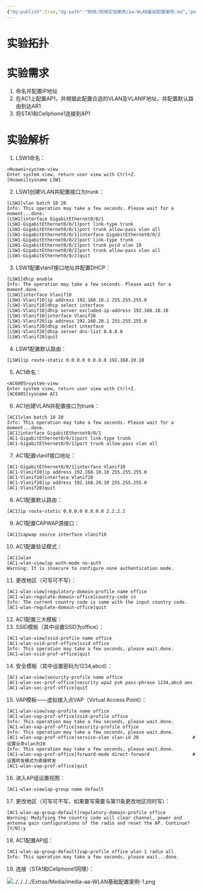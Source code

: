 ```yaml
---
{"dg-publish":true,"dg-path":"网络/网络实验案例/aa-WLAN基础配置案例.md","permalink":"/网络/网络实验案例/aa-WLAN基础配置案例/"}
---
```


# 实验拓扑
<style> .container {font-family: sans-serif; text-align: center;} .button-wrapper button {z-index: 1;height: 40px; width: 100px; margin: 10px;padding: 5px;} .excalidraw .App-menu_top .buttonList { display: flex;} .excalidraw-wrapper { height: 800px; margin: 50px; position: relative;} :root[dir="ltr"] .excalidraw .layer-ui__wrapper .zen-mode-transition.App-menu_bottom--transition-left {transform: none;} </style><script src="https://cdn.jsdelivr.net/npm/react@17/umd/react.production.min.js"></script><script src="https://cdn.jsdelivr.net/npm/react-dom@17/umd/react-dom.production.min.js"></script><script type="text/javascript" src="https://cdn.jsdelivr.net/npm/@excalidraw/excalidraw@0/dist/excalidraw.production.min.js"></script><div id="excalidraw-aa-WLAN基础配置案例-1excalidraw.md1"></div><script>(function(){const InitialData={"type":"excalidraw","version":2,"source":"https://github.com/zsviczian/obsidian-excalidraw-plugin/releases/tag/2.15.3","elements":[{"id":"V0OU2oB7QvW-P32ufylyf","type":"line","x":-276.8330323357412,"y":-123.33397832817337,"width":436.25,"height":0,"angle":0,"strokeColor":"#1e1e1e","backgroundColor":"transparent","fillStyle":"solid","strokeWidth":4,"strokeStyle":"solid","roughness":0,"opacity":100,"groupIds":[],"frameId":null,"index":"Zx","roundness":null,"seed":146399465,"version":45,"versionNonce":1238176263,"isDeleted":false,"boundElements":null,"updated":1759063228896,"link":null,"locked":false,"points":[[0,0],[436.25,0]],"lastCommittedPoint":null,"startBinding":null,"endBinding":null,"startArrowhead":null,"endArrowhead":null,"polygon":false},{"id":"xCr1SqNDoxwUqlzZjrnFF","type":"line","x":160.04196766425878,"y":-124.27147832817337,"width":0,"height":320.625,"angle":0,"strokeColor":"#1e1e1e","backgroundColor":"transparent","fillStyle":"solid","strokeWidth":4,"strokeStyle":"solid","roughness":0,"opacity":100,"groupIds":[],"frameId":null,"index":"Zy","roundness":null,"seed":1634094921,"version":131,"versionNonce":218683177,"isDeleted":false,"boundElements":[],"updated":1759063215690,"link":null,"locked":false,"points":[[0,0],[0,320.625]],"lastCommittedPoint":null,"startBinding":null,"endBinding":null,"startArrowhead":null,"endArrowhead":null,"polygon":false},{"id":"AtJ4j4oR4rFkiZushpt-N","type":"line","x":-279.3330323357412,"y":-122.70897832817337,"width":0,"height":320.625,"angle":0,"strokeColor":"#1e1e1e","backgroundColor":"transparent","fillStyle":"solid","strokeWidth":4,"strokeStyle":"solid","roughness":0,"opacity":100,"groupIds":[],"frameId":null,"index":"Zz","roundness":null,"seed":152109289,"version":65,"versionNonce":192446567,"isDeleted":false,"boundElements":null,"updated":1759063189249,"link":null,"locked":false,"points":[[0,0],[0,320.625]],"lastCommittedPoint":null,"startBinding":null,"endBinding":null,"startArrowhead":null,"endArrowhead":null,"polygon":false},{"id":"Pi8tdEIn","type":"image","x":-330.375,"y":-166.125,"width":107.01923076923077,"height":87.5,"angle":0,"strokeColor":"transparent","backgroundColor":"transparent","fillStyle":"hachure","strokeWidth":1,"strokeStyle":"solid","roughness":1,"opacity":100,"roundness":null,"seed":81700,"version":310,"versionNonce":271042985,"updated":1759062867391,"isDeleted":false,"groupIds":[],"boundElements":[],"link":null,"locked":false,"frameId":null,"fileId":"b59071e69a54e91b626877511a2d995862e4f02a","scale":[1,1],"crop":null,"index":"a0"},{"id":"GBezrWd7","type":"image","x":-332.4580323357412,"y":153.54102167182663,"width":108,"height":89,"angle":0,"strokeColor":"transparent","backgroundColor":"transparent","fillStyle":"hachure","strokeWidth":1,"strokeStyle":"solid","roughness":1,"opacity":100,"roundness":null,"seed":40572,"version":56,"versionNonce":70008617,"updated":1759062853059,"isDeleted":false,"groupIds":[],"boundElements":[],"link":null,"locked":false,"frameId":null,"fileId":"65646de17f2b9d455b81072e794fdd6eaa588560","scale":[1,1],"crop":null,"index":"a1"},{"id":"98oJS84V","type":"image","x":103.16696766425878,"y":-167.08397832817337,"width":107.125,"height":87.58647798742139,"angle":0,"strokeColor":"transparent","backgroundColor":"transparent","fillStyle":"hachure","strokeWidth":1,"strokeStyle":"solid","roughness":1,"opacity":100,"roundness":null,"seed":77563,"version":145,"versionNonce":1938054665,"updated":1759062884857,"isDeleted":false,"groupIds":[],"boundElements":[],"link":null,"locked":false,"frameId":null,"fileId":"1a900850735fd33e75a08ec40935cd727f92d108","scale":[1,1],"crop":null,"index":"a2"},{"id":"UfLfittg","type":"image","x":104.41696766425878,"y":157.91602167182663,"width":108,"height":89,"angle":0,"strokeColor":"transparent","backgroundColor":"transparent","fillStyle":"hachure","strokeWidth":1,"strokeStyle":"solid","roughness":1,"opacity":100,"roundness":null,"seed":18493,"version":71,"versionNonce":2119037223,"updated":1759063206240,"isDeleted":false,"groupIds":[],"boundElements":[],"link":null,"locked":false,"frameId":null,"fileId":"3e6b3a4993ca9eb43bbb3e9bdc0afa86b6d6c812","scale":[1,1],"crop":null,"index":"a3"},{"id":"5xv1Cprw","type":"image","x":-58.08303233574122,"y":357.2910216718266,"width":109,"height":89,"angle":0,"strokeColor":"transparent","backgroundColor":"transparent","fillStyle":"hachure","strokeWidth":1,"strokeStyle":"solid","roughness":1,"opacity":100,"roundness":null,"seed":86460,"version":110,"versionNonce":1776497735,"updated":1759063206240,"isDeleted":false,"groupIds":[],"boundElements":[],"link":null,"locked":false,"frameId":null,"fileId":"02dd7d70af4ba51c3c127843540727fcb3df0a36","scale":[1,1],"crop":null,"index":"a4"},{"id":"U6jRll4U","type":"image","x":286.2919676642588,"y":344.7910216718266,"width":53.99999999999999,"height":88.86075949367087,"angle":0,"strokeColor":"transparent","backgroundColor":"transparent","fillStyle":"hachure","strokeWidth":1,"strokeStyle":"solid","roughness":1,"opacity":100,"roundness":null,"seed":68411,"version":176,"versionNonce":526929609,"updated":1759063620106,"isDeleted":false,"groupIds":[],"boundElements":[],"link":null,"locked":false,"frameId":null,"fileId":"b7b00f324f23d09549dc9c1edd2c07e554738486","scale":[1,1],"crop":null,"index":"a5"},{"id":"7Ik-zFHFBj5TI5Tb2aiOq","type":"image","x":177.30094574753937,"y":249.3848808744574,"width":142.8555868560329,"height":84.79977509866079,"angle":2.4513129465752446,"strokeColor":"transparent","backgroundColor":"transparent","fillStyle":"hachure","strokeWidth":1,"strokeStyle":"solid","roughness":1,"opacity":100,"roundness":null,"seed":1130184009,"version":308,"versionNonce":1700400775,"updated":1759063206240,"isDeleted":false,"groupIds":[],"boundElements":[],"link":null,"locked":false,"frameId":null,"fileId":"aba44d7d05e3850a27364d3ab272ff013ba052c7","scale":[1,1],"crop":{"x":0,"y":0,"width":212,"height":125.84423694281924,"naturalWidth":212,"naturalHeight":177},"index":"a7","status":"pending"},{"id":"gkB5VFDbpx0ib4evuEG9e","type":"image","x":5.489174236242349,"y":256.7661341224962,"width":142.8555868560329,"height":84.79977509866079,"angle":3.6607387678363175,"strokeColor":"transparent","backgroundColor":"transparent","fillStyle":"hachure","strokeWidth":1,"strokeStyle":"solid","roughness":1,"opacity":100,"roundness":null,"seed":89001545,"version":377,"versionNonce":1212458407,"updated":1759063206240,"isDeleted":false,"groupIds":[],"boundElements":[],"link":null,"locked":false,"frameId":null,"fileId":"aba44d7d05e3850a27364d3ab272ff013ba052c7","scale":[1,1],"crop":{"x":0,"y":0,"width":212,"height":125.84423694281924,"naturalWidth":212,"naturalHeight":177},"index":"a8","status":"pending"},{"id":"zKRCN8JI","type":"text","x":-320.5830323357412,"y":-222.70897832817337,"width":230.91989135742188,"height":50,"angle":0,"strokeColor":"#1e1e1e","backgroundColor":"transparent","fillStyle":"solid","strokeWidth":4,"strokeStyle":"solid","roughness":0,"opacity":100,"groupIds":[],"frameId":null,"index":"aB","roundness":null,"seed":1262653353,"version":122,"versionNonce":45571145,"isDeleted":false,"boundElements":null,"updated":1759063460073,"link":null,"locked":false,"text":"vlan10:192.168.10.10/24\nvlan20:192.168.20.10/24","rawText":"vlan10:192.168.10.10/24\nvlan20:192.168.20.10/24","fontSize":20,"fontFamily":6,"textAlign":"left","verticalAlign":"top","containerId":null,"originalText":"vlan10:192.168.10.10/24\nvlan20:192.168.20.10/24","autoResize":true,"lineHeight":1.25},{"id":"LskHDpyK","type":"text","x":-217.45803233574122,"y":-115.83397832817337,"width":73.89994812011719,"height":25,"angle":0,"strokeColor":"#1e1e1e","backgroundColor":"transparent","fillStyle":"solid","strokeWidth":4,"strokeStyle":"solid","roughness":0,"opacity":100,"groupIds":[],"frameId":null,"index":"aC","roundness":null,"seed":1679692905,"version":22,"versionNonce":1879370599,"isDeleted":false,"boundElements":null,"updated":1759063285756,"link":null,"locked":false,"text":"GE0/0/1","rawText":"GE0/0/1","fontSize":20,"fontFamily":6,"textAlign":"left","verticalAlign":"top","containerId":null,"originalText":"GE0/0/1","autoResize":true,"lineHeight":1.25},{"id":"jSox66nC","type":"text","x":-399.3330323357412,"y":-49.58397832817337,"width":91.77995300292969,"height":25,"angle":0,"strokeColor":"#1e1e1e","backgroundColor":"transparent","fillStyle":"solid","strokeWidth":4,"strokeStyle":"solid","roughness":0,"opacity":100,"groupIds":[],"frameId":null,"index":"aD","roundness":null,"seed":644421129,"version":38,"versionNonce":1749047561,"isDeleted":false,"boundElements":null,"updated":1759063327507,"link":null,"locked":false,"text":"2.2.2.2/24","rawText":"2.2.2.2/24","fontSize":20,"fontFamily":6,"textAlign":"left","verticalAlign":"top","containerId":null,"originalText":"2.2.2.2/24","autoResize":true,"lineHeight":1.25},{"id":"ed6wPkGY","type":"text","x":-274.3330323357412,"y":-50.20897832817337,"width":73.89994812011719,"height":25,"angle":0,"strokeColor":"#1e1e1e","backgroundColor":"transparent","fillStyle":"solid","strokeWidth":4,"strokeStyle":"solid","roughness":0,"opacity":100,"groupIds":[],"frameId":null,"index":"aE","roundness":null,"seed":192686505,"version":30,"versionNonce":895135431,"isDeleted":false,"boundElements":null,"updated":1759063350323,"link":null,"locked":false,"text":"GE0/0/2","rawText":"GE0/0/2","fontSize":20,"fontFamily":6,"textAlign":"left","verticalAlign":"top","containerId":null,"originalText":"GE0/0/2","autoResize":true,"lineHeight":1.25},{"id":"Pa7CSqzW","type":"text","x":28.166967664258777,"y":-117.70897832817337,"width":73.89994812011719,"height":25,"angle":0,"strokeColor":"#1e1e1e","backgroundColor":"transparent","fillStyle":"solid","strokeWidth":4,"strokeStyle":"solid","roughness":0,"opacity":100,"groupIds":[],"frameId":null,"index":"aF","roundness":null,"seed":1131830599,"version":32,"versionNonce":980703913,"isDeleted":false,"boundElements":null,"updated":1759063347640,"link":null,"locked":false,"text":"GE0/0/1","rawText":"GE0/0/1","fontSize":20,"fontFamily":6,"textAlign":"left","verticalAlign":"top","containerId":null,"originalText":"GE0/0/1","autoResize":true,"lineHeight":1.25},{"id":"tjgw0c2f","type":"text","x":165.59199360420018,"y":-40.83397832817337,"width":73.89994812011719,"height":25,"angle":0,"strokeColor":"#1e1e1e","backgroundColor":"transparent","fillStyle":"solid","strokeWidth":4,"strokeStyle":"solid","roughness":0,"opacity":100,"groupIds":[],"frameId":null,"index":"aG","roundness":null,"seed":1859079913,"version":50,"versionNonce":109558153,"isDeleted":false,"boundElements":[],"updated":1759063352873,"link":null,"locked":false,"text":"GE0/0/2","rawText":"GE0/0/2","fontSize":20,"fontFamily":6,"textAlign":"left","verticalAlign":"top","containerId":null,"originalText":"GE0/0/2","autoResize":true,"lineHeight":1.25},{"id":"6lCOrAaR","type":"text","x":-303.7080323357412,"y":-78.95897832817337,"width":55.85997009277344,"height":35,"angle":0,"strokeColor":"#1e1e1e","backgroundColor":"transparent","fillStyle":"solid","strokeWidth":4,"strokeStyle":"solid","roughness":0,"opacity":100,"groupIds":[],"frameId":null,"index":"aH","roundness":null,"seed":1959352873,"version":31,"versionNonce":631926215,"isDeleted":false,"boundElements":null,"updated":1759063371874,"link":null,"locked":false,"text":"AC1","rawText":"AC1","fontSize":28,"fontFamily":6,"textAlign":"left","verticalAlign":"top","containerId":null,"originalText":"AC1","autoResize":true,"lineHeight":1.25},{"id":"A1ylIz7S","type":"text","x":128.16696766425878,"y":-77.08397832817337,"width":79.5479736328125,"height":35,"angle":0,"strokeColor":"#1e1e1e","backgroundColor":"transparent","fillStyle":"solid","strokeWidth":4,"strokeStyle":"solid","roughness":0,"opacity":100,"groupIds":[],"frameId":null,"index":"aI","roundness":null,"seed":1284788007,"version":23,"versionNonce":789189865,"isDeleted":false,"boundElements":null,"updated":1759063391907,"link":null,"locked":false,"text":"LSW1","rawText":"LSW1","fontSize":28,"fontFamily":6,"textAlign":"left","verticalAlign":"top","containerId":null,"originalText":"LSW1","autoResize":true,"lineHeight":1.25},{"id":"xkO7xb7r","type":"text","x":68.79196766425878,"y":-200.20897832817337,"width":218.91989135742188,"height":25,"angle":0,"strokeColor":"#1e1e1e","backgroundColor":"transparent","fillStyle":"solid","strokeWidth":4,"strokeStyle":"solid","roughness":0,"opacity":100,"groupIds":[],"frameId":null,"index":"aJ","roundness":null,"seed":649047143,"version":87,"versionNonce":1650803687,"isDeleted":false,"boundElements":null,"updated":1759063421140,"link":null,"locked":false,"text":"vlan10:192.168.10.1/24","rawText":"vlan10:192.168.10.1/24","fontSize":20,"fontFamily":6,"textAlign":"left","verticalAlign":"top","containerId":null,"originalText":"vlan10:192.168.10.1/24","autoResize":true,"lineHeight":1.25},{"id":"aM2NFz6w","type":"text","x":-163.08303233574122,"y":-63.95897832817337,"width":128.91995239257812,"height":25,"angle":0,"strokeColor":"#1e1e1e","backgroundColor":"transparent","fillStyle":"solid","strokeWidth":4,"strokeStyle":"solid","roughness":0,"opacity":100,"groupIds":[],"frameId":null,"index":"aK","roundness":null,"seed":1468619079,"version":90,"versionNonce":1023477577,"isDeleted":false,"boundElements":null,"updated":1759063529990,"link":null,"locked":false,"text":"CAPWAP协议","rawText":"CAPWAP协议","fontSize":20,"fontFamily":6,"textAlign":"left","verticalAlign":"top","containerId":null,"originalText":"CAPWAP协议","autoResize":true,"lineHeight":1.25},{"id":"pX6Svr77","type":"text","x":167.54196766425878,"y":-13.333978328173373,"width":218.91989135742188,"height":25,"angle":0,"strokeColor":"#1e1e1e","backgroundColor":"transparent","fillStyle":"solid","strokeWidth":4,"strokeStyle":"solid","roughness":0,"opacity":100,"groupIds":[],"frameId":null,"index":"aL","roundness":null,"seed":248651305,"version":84,"versionNonce":1847140167,"isDeleted":false,"boundElements":null,"updated":1759063463073,"link":null,"locked":false,"text":"vlan20:192.168.20.1/24","rawText":"vlan20:192.168.20.1/24","fontSize":20,"fontFamily":6,"textAlign":"left","verticalAlign":"top","containerId":null,"originalText":"vlan20:192.168.20.1/24","autoResize":true,"lineHeight":1.25},{"id":"edeOtGuy","type":"text","x":-254.33303233574122,"y":-23.333978328173373,"width":155.8199462890625,"height":125,"angle":0,"strokeColor":"#1e1e1e","backgroundColor":"transparent","fillStyle":"solid","strokeWidth":4,"strokeStyle":"solid","roughness":0,"opacity":100,"groupIds":[],"frameId":null,"index":"aM","roundness":null,"seed":1344172199,"version":210,"versionNonce":174476295,"isDeleted":false,"boundElements":null,"updated":1759063535956,"link":null,"locked":false,"text":"vlan10:管理vlan\nvlan20:业务vlan\nssid：office\n密码：1234,abcd\n转发：直接转发","rawText":"vlan10:管理vlan\nvlan20:业务vlan\nssid：office\n密码：1234,abcd\n转发：直接转发","fontSize":20,"fontFamily":6,"textAlign":"left","verticalAlign":"top","containerId":null,"originalText":"vlan10:管理vlan\nvlan20:业务vlan\nssid：office\n密码：1234,abcd\n转发：直接转发","autoResize":true,"lineHeight":1.25},{"id":"xgiaVcBg","type":"text","x":-277.4580323357412,"y":127.91602167182663,"width":73.89994812011719,"height":25,"angle":0,"strokeColor":"#1e1e1e","backgroundColor":"transparent","fillStyle":"solid","strokeWidth":4,"strokeStyle":"solid","roughness":0,"opacity":100,"groupIds":[],"frameId":null,"index":"aN","roundness":null,"seed":1884935527,"version":23,"versionNonce":1095666345,"isDeleted":false,"boundElements":null,"updated":1759063544473,"link":null,"locked":false,"text":"GE0/0/0","rawText":"GE0/0/0","fontSize":20,"fontFamily":6,"textAlign":"left","verticalAlign":"top","containerId":null,"originalText":"GE0/0/0","autoResize":true,"lineHeight":1.25},{"id":"gJ35IWyS","type":"text","x":-396.2080323357412,"y":123.54102167182663,"width":91.77995300292969,"height":25,"angle":0,"strokeColor":"#1e1e1e","backgroundColor":"transparent","fillStyle":"solid","strokeWidth":4,"strokeStyle":"solid","roughness":0,"opacity":100,"groupIds":[],"frameId":null,"index":"aO","roundness":null,"seed":1382563657,"version":29,"versionNonce":873280615,"isDeleted":false,"boundElements":null,"updated":1759063554090,"link":null,"locked":false,"text":"2.2.2.1/24","rawText":"2.2.2.1/24","fontSize":20,"fontFamily":6,"textAlign":"left","verticalAlign":"top","containerId":null,"originalText":"2.2.2.1/24","autoResize":true,"lineHeight":1.25},{"id":"bCuESdw5","type":"text","x":-304.3330323357412,"y":245.41602167182663,"width":56.16796875,"height":35,"angle":0,"strokeColor":"#1e1e1e","backgroundColor":"transparent","fillStyle":"solid","strokeWidth":4,"strokeStyle":"solid","roughness":0,"opacity":100,"groupIds":[],"frameId":null,"index":"aP","roundness":null,"seed":1128339911,"version":27,"versionNonce":1540806759,"isDeleted":false,"boundElements":null,"updated":1759063563390,"link":null,"locked":false,"text":"AR1","rawText":"AR1","fontSize":28,"fontFamily":6,"textAlign":"left","verticalAlign":"top","containerId":null,"originalText":"AR1","autoResize":true,"lineHeight":1.25},{"id":"DBbtroxi","type":"text","x":166.29196766425878,"y":132.91602167182663,"width":73.89994812011719,"height":25,"angle":0,"strokeColor":"#1e1e1e","backgroundColor":"transparent","fillStyle":"solid","strokeWidth":4,"strokeStyle":"solid","roughness":0,"opacity":100,"groupIds":[],"frameId":null,"index":"aQ","roundness":null,"seed":574438855,"version":30,"versionNonce":182847593,"isDeleted":false,"boundElements":null,"updated":1759063578324,"link":null,"locked":false,"text":"GE0/0/0","rawText":"GE0/0/0","fontSize":20,"fontFamily":6,"textAlign":"left","verticalAlign":"top","containerId":null,"originalText":"GE0/0/0","autoResize":true,"lineHeight":1.25},{"id":"UjFWaeI6","type":"text","x":134.41696766425878,"y":249.16602167182663,"width":55.15997314453125,"height":35,"angle":0,"strokeColor":"#1e1e1e","backgroundColor":"transparent","fillStyle":"solid","strokeWidth":4,"strokeStyle":"solid","roughness":0,"opacity":100,"groupIds":[],"frameId":null,"index":"aR","roundness":null,"seed":518231305,"version":20,"versionNonce":1874309767,"isDeleted":false,"boundElements":null,"updated":1759063592107,"link":null,"locked":false,"text":"AP1","rawText":"AP1","fontSize":28,"fontFamily":6,"textAlign":"left","verticalAlign":"top","containerId":null,"originalText":"AP1","autoResize":true,"lineHeight":1.25},{"id":"sfstX8cV","type":"text","x":-37.45803233574122,"y":444.7910216718266,"width":69.04795837402344,"height":35,"angle":0,"strokeColor":"#1e1e1e","backgroundColor":"transparent","fillStyle":"solid","strokeWidth":4,"strokeStyle":"solid","roughness":0,"opacity":100,"groupIds":[],"frameId":null,"index":"aS","roundness":null,"seed":1617349607,"version":24,"versionNonce":123764489,"isDeleted":false,"boundElements":null,"updated":1759063599790,"link":null,"locked":false,"text":"STA1","rawText":"STA1","fontSize":28,"fontFamily":6,"textAlign":"left","verticalAlign":"top","containerId":null,"originalText":"STA1","autoResize":true,"lineHeight":1.25},{"id":"FzizEv2t","type":"text","x":237.54196766425878,"y":436.0410216718266,"width":145.6279296875,"height":35,"angle":0,"strokeColor":"#1e1e1e","backgroundColor":"transparent","fillStyle":"solid","strokeWidth":4,"strokeStyle":"solid","roughness":0,"opacity":100,"groupIds":[],"frameId":null,"index":"aT","roundness":null,"seed":746983337,"version":68,"versionNonce":1961201065,"isDeleted":false,"boundElements":null,"updated":1759063620106,"link":null,"locked":false,"text":"Cellphone1","rawText":"Cellphone1","fontSize":28,"fontFamily":6,"textAlign":"left","verticalAlign":"top","containerId":null,"originalText":"Cellphone1","autoResize":true,"lineHeight":1.25}],"appState":{"theme":"light","viewBackgroundColor":"#ffffff","currentItemStrokeColor":"#1e1e1e","currentItemBackgroundColor":"transparent","currentItemFillStyle":"solid","currentItemStrokeWidth":4,"currentItemStrokeStyle":"solid","currentItemRoughness":0,"currentItemOpacity":100,"currentItemFontFamily":6,"currentItemFontSize":28,"currentItemTextAlign":"left","currentItemStartArrowhead":null,"currentItemEndArrowhead":"arrow","currentItemArrowType":"round","currentItemFrameRole":null,"scrollX":419.3330323357412,"scrollY":395.5214783281734,"zoom":{"value":1},"currentItemRoundness":"sharp","gridSize":20,"gridStep":5,"gridModeEnabled":false,"gridColor":{"Bold":"rgba(217, 217, 217, 0.5)","Regular":"rgba(230, 230, 230, 0.5)"},"currentStrokeOptions":null,"frameRendering":{"enabled":true,"clip":true,"name":true,"outline":true,"markerName":true,"markerEnabled":true},"objectsSnapModeEnabled":false,"activeTool":{"type":"selection","customType":null,"locked":false,"fromSelection":false,"lastActiveTool":null}},"files":{}};InitialData.scrollToContent=true;App=()=>{const e=React.useRef(null),t=React.useRef(null),[n,i]=React.useState({width:void 0,height:void 0});return React.useEffect(()=>{i({width:t.current.getBoundingClientRect().width,height:t.current.getBoundingClientRect().height});const e=()=>{i({width:t.current.getBoundingClientRect().width,height:t.current.getBoundingClientRect().height})};return window.addEventListener("resize",e),()=>window.removeEventListener("resize",e)},[t]),React.createElement(React.Fragment,null,React.createElement("div",{className:"excalidraw-wrapper",ref:t},React.createElement(ExcalidrawLib.Excalidraw,{ref:e,width:n.width,height:n.height,initialData:InitialData,viewModeEnabled:!0,zenModeEnabled:!0,gridModeEnabled:!1})))},excalidrawWrapper=document.getElementById("excalidraw-aa-WLAN基础配置案例-1excalidraw.md1");ReactDOM.render(React.createElement(App),excalidrawWrapper);})();</script>
# 实验需求
1. 命名并配置IP地址
2. 在AC1上配置AP1，并根据此配置合适的VLAN及VLANIF地址，并配置默认路由到达AR1
3. 将STA1和Cellphone1连接到AP1
# 实验解析
1. LSW1命名：
```
<Huawei>system-view
Enter system view, return user view with Ctrl+Z.
[Huawei]sysname LSW1
```
2. LSW1创建VLAN并配置接口为trunk：
```
[LSW1]vlan batch 10 20
Info: This operation may take a few seconds. Please wait for a moment...done.
[LSW1]interface GigabitEthernet0/0/1
[LSW1-GigabitEthernet0/0/1]port link-type trunk
[LSW1-GigabitEthernet0/0/1]port trunk allow-pass vlan all
[LSW1-GigabitEthernet0/0/1]interface GigabitEthernet0/0/2
[LSW1-GigabitEthernet0/0/2]port link-type trunk
[LSW1-GigabitEthernet0/0/2]port trunk pvid vlan 10
[LSW1-GigabitEthernet0/0/2]port trunk allow-pass vlan all
[LSW1-GigabitEthernet0/0/2]quit
```
3. LSW1配置vlanif接口地址并配置DHCP：
```
[LSW1]dhcp enable
Info: The operation may take a few seconds. Please wait for a moment.done.
[LSW1]interface Vlanif10
[LSW1-Vlanif10]ip address 192.168.10.1 255.255.255.0
[LSW1-Vlanif10]dhcp select interface
[LSW1-Vlanif10]dhcp server excluded-ip-address 192.168.10.10
[LSW1-Vlanif10]interface Vlanif20
[LSW1-Vlanif20]ip address 192.168.20.1 255.255.255.0
[LSW1-Vlanif20]dhcp select interface
[LSW1-Vlanif20]dhcp server dns-list 8.8.8.8
[LSW1-Vlanif20]quit
```
4. LSW1配置默认路由：
```
[LSW1]ip route-static 0.0.0.0 0.0.0.0 192.168.10.10
```
5. AC1命名：
```
<AC6005>system-view
Enter system view, return user view with Ctrl+Z.
[AC6005]sysname AC1
```
6. AC1创建VLAN并配置接口为trunk：
```
[AC1]vlan batch 10 20
Info: This operation may take a few seconds. Please wait for a moment...done.
[AC1]interface GigabitEthernet0/0/1
[AC1-GigabitEthernet0/0/1]port link-type trunk
[AC1-GigabitEthernet0/0/1]port trunk allow-pass vlan all
```
7. AC1配置vlanif接口地址：
```
[AC1-GigabitEthernet0/0/1]interface Vlanif10
[AC1-Vlanif10]ip address 192.168.10.10 255.255.255.0
[AC1-Vlanif10]interface Vlanif20
[AC1-Vlanif20]ip address 192.168.20.10 255.255.255.0
[AC1-Vlanif20]quit
```
8. AC1配置默认路由：
```
[AC1]ip route-static 0.0.0.0 0.0.0.0 2.2.2.1
```
9. AC1配置CAPWAP源接口：
```
[AC1]capwap source interface vlanif10
```
10. AC1配置验证模式：
```
[AC1]wlan
[AC1-wlan-view]ap auth-mode no-auth
Warning: It is insecure to configure none authentication mode.
```
11. 更改地区（可写可不写）：
```
[AC1-wlan-view]regulatory-domain-profile name office
[AC1-wlan-regulate-domain-office]country-code cn
Info: The current country code is same with the input country code.
[AC1-wlan-regulate-domain-office]quit
```
12. AC1配置三大模板：
13. SSID模板（其中设置SSID为office）：
```
[AC1-wlan-view]ssid-profile name office
[AC1-wlan-ssid-prof-office]ssid office
Info: This operation may take a few seconds, please wait.done.
[AC1-wlan-ssid-prof-office]quit
```
14. 安全模板（其中设置密码为1234,abcd）：
```
[AC1-wlan-view]security-profile name office
[AC1-wlan-sec-prof-office]security wpa2 psk pass-phrase 1234,abcd aes
[AC1-wlan-sec-prof-office]quit
```
15. VAP模板——虚拟接入点VAP（Virtual Access Point）：
```
[AC1-wlan-view]vap-profile name office
[AC1-wlan-vap-prof-office]ssid-profile office
Info: This operation may take a few seconds, please wait.done.
[AC1-wlan-vap-prof-office]security-profile office
Info: This operation may take a few seconds, please wait.done.
[AC1-wlan-vap-prof-office]service-vlan vlan-id 20                    #设置业务vlan为20
Info: This operation may take a few seconds, please wait.done.
[AC1-wlan-vap-prof-office]forward-mode direct-forword                #设置转发模式为直接转发
[AC1-wlan-vap-prof-office]quit
```
16. 进入AP组设置视图：
```
[AC1-wlan-view]ap-group name default
```
17. 更改地区（可写可不写，如果要写需要与第11条更改地区同时写）：
```
[AC1-wlan-ap-group-default]regulatory-domain-profile office
Warning: Modifying the country code will clear channel, power and antenna gain configurations of the radio and reset the AP. Continue?[Y/N]:y
```
18. AC1配置AP组：
```
[AC1-wlan-ap-group-default]vap-profile office wlan 1 radio all
Info: This operation may take a few seconds, please wait...done.
```
19. 连接（STA1和Cellphone1同理）：

![../../../../Extras/Media/media-aa-WLAN基础配置案例-1.png](/img/user/Extras/Media/media-aa-WLAN%E5%9F%BA%E7%A1%80%E9%85%8D%E7%BD%AE%E6%A1%88%E4%BE%8B-1.png)